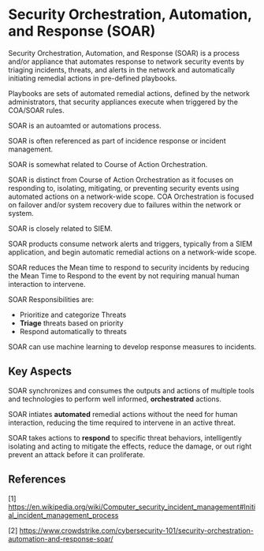 # Security Orchestration, Automation, and Response (SOAR)

Security Orchestration, Automation, and Response (SOAR) is a process and/or appliance that automates response to network security events by triaging incidents, threats, and alerts in the network and automatically initiating remedial actions in pre-defined playbooks.

Playbooks are sets of automated remedial actions, defined by the network administrators, that security appliances execute when triggered by the COA/SOAR rules.

SOAR is an autoamted or automations process.

SOAR is often referenced as part of incidence response or incident management.

SOAR is somewhat related to Course of Action Orchestration.

SOAR is distinct from Course of Action Orchestration as it focuses on responding to, isolating, mitigating, or preventing security events using automated actions on a network-wide scope. COA Orchestration is focused on failover and/or system recovery due to failures within the network or system.

SOAR is closely related to SIEM.

SOAR products consume network alerts and triggers, typically from a SIEM application, and begin automatic remedial actions on a network-wide scope.

SOAR reduces the Mean time to respond to security incidents by reducing the Mean Time to Respond to the event by not requiring manual human interaction to intervene.

SOAR Responsibilities are:

* Prioritize and categorize Threats
* **Triage** threats based on priority
* Respond automatically to threats

SOAR can use machine learning to develop response measures to incidents.

## Key Aspects

SOAR synchronizes and consumes the outputs and actions of multiple tools and technologies to perform well informed, **orchestrated** actions.

SOAR intiates **automated** remedial actions without the need for human interaction, reducing the time required to intervene in an active threat.

SOAR takes actions to **respond** to specific threat behaviors, intelligently isolating and acting to mitigate the effects, reduce the damage, or out right prevent an attack before it can proliferate.

## References

[1] https://en.wikipedia.org/wiki/Computer_security_incident_management#Initial_incident_management_process

[2] https://www.crowdstrike.com/cybersecurity-101/security-orchestration-automation-and-response-soar/